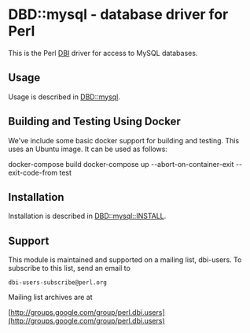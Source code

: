# DBD::mysql - database driver for Perl

This is the Perl [DBI](https://metacpan.org/pod/DBI) driver for access to MySQL databases.

## Usage

Usage is described in [DBD::mysql](https://metacpan.org/pod/DBD::mysql).

## Building and Testing Using Docker

We've include some basic docker support for building and testing.  This uses an Ubuntu image.  It can be used as follows:

docker-compose build
docker-compose up --abort-on-container-exit --exit-code-from test

## Installation

Installation is described in [DBD::mysql::INSTALL](https://metacpan.org/pod/DBD::mysql::INSTALL).

## Support

This module is maintained and supported on a mailing list, dbi-users.
To subscribe to this list, send an email to

    dbi-users-subscribe@perl.org

Mailing list archives are at

[http://groups.google.com/group/perl.dbi.users](http://groups.google.com/group/perl.dbi.users)
